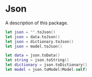 # Json

A description of this package.
```swift
let json = "".toJson()
let json = data.toJson()
let json = dictionary.toJson()
let json = model.toJson()
```

```swift
let data = json.toData()
let string = json.toString()
let dictionary = json.toDictionary()
let model = json.toModel(Model.self)
```
